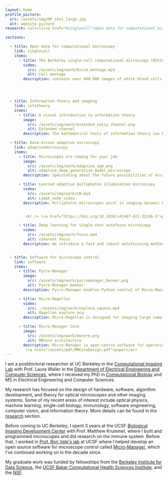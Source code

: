 ```yaml
---
layout: home
profile_picture:
  src: /assets/img/HP_shot_large.jpg
  alt: website picture
research: <ul><li><a href="#singlecell">Open data for computational microscopy</a></li><li><a href="#infotheory">Information theory and imaging</a></li><li><a href="#adaptivemicroscopy">Data-driven adaptive microscopy</a></li><li><a href="#software">Software for microscope control</a></li></ul>  A full list of publications can be found on <a href="https://scholar.google.com/citations?user=-CpByXMAAAAJ&hl=en">Google Scholar</a>.

sections:

  - title: Open data for computational microscopy 
    link: singlecell
    items:
      - title: The Berkeley single-cell computational microscopy (BSCCM) dataset
        video: 
          src: /assets/img/work/bsccm_montage.mp4
          alt: Cell montage
        description: contains over 400,000 images of white blood cells with diverse illumination patterns on an LED array microscope, as well as fluorescent measurements of the abundance of surface proteins that mark different cell types. It is designed to serve as a resource for the development and testing of new algorithms in computational microscopy and computer vision with practical biomedical applications. (<a href="https://waller-lab.github.io/BSCCM/">website</a>)




  - title: Information theory and imaging
    link: infotheory
    items:
      - title: A visual introduction to information theory
        image:
          src: /assets/img/work/extended_noisy_channel.png
          alt: Extended channel
        description: The mathematical tools of information theory can be used to characterize the fundamental limits of data compression and accurate transmission of messages in the presence of noise. This paper presents a practical guide to key concepts in information theory, focusing on intuitions and providing visual explanations wherever possible. The only background required is familiarity with basic probability theory.  <br /> (<a href="https://doi.org/10.48550/arXiv.2206.07867">paper</a>)  (<a href="https://doi.org/10.5281/zenodo.6647779">code+figures</a>)

  - title: Data-driven adaptive microscopy
    link: adaptivemicroscopy
    items:
      - title: Microscopes are coming for your job
        image:
          src: /assets/img/work/adaptive_dgm.png
          alt: adaptive_deep_generative_model_microscope
        description: Speculating about the future possibilities of microscopes controlled by machine learning algorithms. <br /> (<a href="https://rdcu.be/cVdty">paper</a>) 

      - title: Learned adaptive multiphoton illumination microscopy
        video:
          src: /assets/img/work/LN.mp4
          alt: Lymph_node_video
        description: Multiphoton microscopes excel in imaging dynamic biological processes within living tissues. However, the high-powered lasers that generate fluorescent signals in this method also pose a risk of cellular damage. Striking a balance between sufficient signal and minimal harm is challenging due to varying optical properties across different sample areas. In this work, we show how to use a neural network to dynamically adjust laser power in real time, tailored to different regions of the sample. This approach enabled us to monitor immune cells over significantly larger areas than previously possible, yielding novel insights into the organization and movement of immune cells like T cells and dendritic cells during the initial phase of an immune response.


         <br /> (<a href="https://doi.org/10.1038/s41467-021-22246-5">paper</a>)  (<a href="https://pycro-manager.readthedocs.io/en/latest/application_notebooks/Learned_adaptive_multiphoton_illumination.html">tutorial</a>)  (<a href="https://doi.org/10.6084/m9.figshare.12841781">data</a>)

      - title: Deep learning for single-shot autofocus microscopy
        video:
          src: /assets/img/work/focus.mp4
          alt: coherent focus
        description: We introduce a fast and robust autofocusing method for microscopes, requiring only additional off-axis illumination sources like LEDs. Our technique utilizes a novel physics-based neural network architecture, the Fully Connected Fourier Neural Network (FCFNN), which efficiently predicts focus corrections from a single image and requires significantly fewer parameters and less memory than other types of neural networks. This approach offers an accessible and efficient solution for maintaining focus in microscopy applications. <br /> (<a href="https://doi.org/10.1364/OPTICA.6.000794">paper</a>) (<a href="https://pycro-manager.readthedocs.io/en/latest/application_notebooks/Single_shot_autofocus_pycromanager.html">tutorial</a>) (<a href="https://github.com/henrypinkard/DeepAutofocus">code</a>)


  - title: Software for microscope control
    link: software
    items:
      - title: Pycro-Manager
        image:
          src: /assets/img/work/pycromanager_banner.png
          alt: Pycro-Manager banner
        description: Pycro-Manager enables Python control of Micro-Manager (an open-source microscopy control software) as well as providing a simple interface for the development of customized experiments using complex, automated microscopes. It is built to handle the requirements of modern, data-intensive microscopy, and it provides capabilities for integrating real-time image processing for adaptive experiments. It is compatible with hundreds of microscope components and full microscopes. <br /> (<a href="https://pycro-manager.readthedocs.io/en/latest/">documentation</a>) (<a href="https://doi.org/10.1038/s41592-021-01087-6">paper</a>) (<a href="https://github.com/micro-manager/pycro-manager">code</a>)

      - title: Micro-Magellan
        video:
          src: ./assets/img/work/explore_square.mp4
          alt: Magellan explore acq
        description: Micro-Magellan is designed for imaging large samples that span multiple fields of view (e.g. 3D samples, whole slides, multi-well plates). It provides a graphical user interface for navigating around samples in X,Y, and Z and for defining and imaging arbitrarily shaped regions of interest. It is integrated with Pycro-manager, which enables hybrid GUI-code applications like manually controlling data acquisition through the Magellan GUI while having custom Python code processing image data on-the-fly. <br /> (<a href="https://micro-manager.org/MicroMagellan">documentation</a>) (<a href="https://doi.org/10.1038/nmeth.3991">paper</a>) (<a href="https://github.com/micro-manager/micro-manager/tree/master/plugins/Magellan">code</a>)

      - title: Micro-Manager Core
        image:
          src: /assets/img/work/mmcore.png
          alt: MMCore architecture
        description: Micro-Manager is open-source software for operation of automated microscopes. The Core module in Micro-Manager is a hardware device abstraction layer that enables the same code to operate many different hardware devices with no changes. Because of the great number of devices now supported by this software layer and the tantalizing potential to use this code under many more conditions, here we review the original software design and identify possible improvements to enable its future use under a wider variety of circumstances
         (<a href="/assets/pdf/MMCoreDesign.pdf">paper</a>)
---
```



<p>I am a postdoctoral researcher at UC Berkeley in the <a href="http://www.laurawaller.com/">Computational Imaging Lab</a> with Prof. Laura Waller in the <a href="https://eecs.berkeley.edu/">Department of Electrical Engineering and Computer Sciences</a>, where I received my PhD in <a href="https://ccb.berkeley.edu/academics/phd-in-computational-biology/" >Computational Biology</a> and MS in Electrical Engineering and Computer Sciences.
</p> 

<p>My research has focused on the design of hardware, software, algorithm development, and theory for optical microscopes and other imaging systems. Some of my recent areas of interest include optical physics, machine learning, single-cell biology, immunology, software engineering, computer vision, and information theory. More details can be found in the <a href="https://henrypinkard.github.io#research">research</a> section.

<p>
Before coming to UC Berkeley, I spent 3 years at the UCSF <a href="https://bidc.ucsf.edu/">Biological Imaging Development Center</a> with Prof. Matthew Krummel, where I built and programmed microscopes and did research on the immune system. Before that, I worked in <a href="https://valelab.ucsf.edu/">Prof. Ron Vale's lab</a> at UCSF where I helped develop an open source software for microscope control called <a href="https://micro-manager.org/wiki/Micro-Manager_Open_Source_Microscopy_Software">Micro-Manager</a>, which I've continued working on in the decade since.</p> 


<p>My graduate work was funded by fellowships from the <a href="https://bids.berkeley.edu/">Berkeley Institute for Data Science</a>, the <a href="https://bakarinstitute.ucsf.edu/">UCSF Bakar Computational Health Sciences Institute</a>, and the <a href="https://www.nsf.gov/">NSF</a>. 





